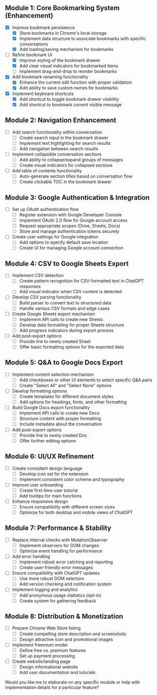 
## Module 1: Core Bookmarking System (Enhancement)

- [x] Improve bookmark persistence
    - [x] Store bookmarks in Chrome's local storage
    - [x] Implement data structure to associate bookmarks with specific conversations
    - [x] Add loading/saving mechanism for bookmarks
- [ ] Refine bookmark UI
    - [x] Improve styling of the bookmark drawer
    - [x] Add clear visual indicators for bookmarked items
    - [ ] Implement drag-and-drop to reorder bookmarks
- [x] Add bookmark renaming functionality
    - [x] Enhance the current edit function with proper validation
    - [x] Add ability to save custom names for bookmarks
- [x] Implement keyboard shortcuts
    - [x] Add shortcut to toggle bookmark drawer visibility
    - [x] Add shortcut to bookmark current visible message

## Module 2: Navigation Enhancement

- [ ] Add search functionality within conversation
    - [ ] Create search input in the bookmark drawer
    - [ ] Implement text highlighting for search results
    - [ ] Add navigation between search results
- [ ] Implement collapsible conversation sections
    - [ ] Add ability to collapse/expand groups of messages
    - [ ] Create visual indicators for collapsed sections
- [ ] Add table of contents functionality
    - [ ] Auto-generate section titles based on conversation flow
    - [ ] Create clickable TOC in the bookmark drawer

## Module 3: Google Authentication & Integration

- [ ] Set up OAuth authentication flow
    - [ ] Register extension with Google Developer Console
    - [ ] Implement OAuth 2.0 flow for Google account access
    - [ ] Request appropriate scopes (Drive, Sheets, Docs)
    - [ ] Store and manage authentication tokens securely
- [ ] Create user settings for Google integration
    - [ ] Add options to specify default save location
    - [ ] Create UI for managing Google account connection

## Module 4: CSV to Google Sheets Export

- [ ] Implement CSV detection
    - [ ] Create pattern recognition for CSV-formatted text in ChatGPT responses
    - [ ] Add visual indicator when CSV content is detected
- [ ] Develop CSV parsing functionality
    - [ ] Build parser to convert text to structured data
    - [ ] Handle various CSV formats and edge cases
- [ ] Create Google Sheets export mechanism
    - [ ] Implement API calls to create new Sheets
    - [ ] Develop data formatting for proper Sheets structure
    - [ ] Add progress indicators during export process
- [ ] Add post-export options
    - [ ] Provide link to newly created Sheet
    - [ ] Offer basic formatting options for the exported data

## Module 5: Q&A to Google Docs Export

- [ ] Implement content selection mechanism
    - [ ] Add checkboxes or other UI elements to select specific Q&A pairs
    - [ ] Create "Select All" and "Select None" options
- [ ] Develop formatting options
    - [ ] Create templates for different document styles
    - [ ] Add options for headings, fonts, and other formatting
- [ ] Build Google Docs export functionality
    - [ ] Implement API calls to create new Docs
    - [ ] Structure content with proper formatting
    - [ ] Include metadata about the conversation
- [ ] Add post-export options
    - [ ] Provide link to newly created Doc
    - [ ] Offer further editing options

## Module 6: UI/UX Refinement

- [ ] Create consistent design language
    - [ ] Develop icon set for the extension
    - [ ] Implement consistent color scheme and typography
- [ ] Improve user onboarding
    - [ ] Create first-time user tutorial
    - [ ] Add tooltips for main functions
- [ ] Enhance responsive design
    - [ ] Ensure compatibility with different screen sizes
    - [ ] Optimize for both desktop and mobile views of ChatGPT

## Module 7: Performance & Stability

- [ ] Replace interval checks with MutationObserver
    - [ ] Implement observers for DOM changes
    - [ ] Optimize event handling for performance
- [ ] Add error handling
    - [ ] Implement robust error catching and reporting
    - [ ] Create user-friendly error messages
- [ ] Ensure compatibility with ChatGPT updates
    - [ ] Use more robust DOM selectors
    - [ ] Add version checking and notification system
- [ ] Implement logging and analytics
    - [ ] Add anonymous usage statistics (opt-in)
    - [ ] Create system for gathering feedback

## Module 8: Distribution & Monetization

- [ ] Prepare Chrome Web Store listing
    - [ ] Create compelling store description and screenshots
    - [ ] Design attractive icon and promotional images
- [ ] Implement freemium model
    - [ ] Define free vs. premium features
    - [ ] Set up payment processing
- [ ] Create website/landing page
    - [ ] Design informational website
    - [ ] Add user documentation and tutorials

Would you like me to elaborate on any specific module or help with implementation details for a particular feature?





















